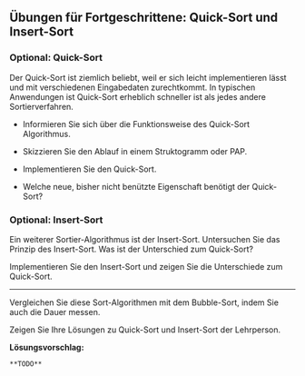 ## Übungen für Fortgeschrittene: Quick-Sort und Insert-Sort

### Optional: Quick-Sort

Der Quick-Sort ist ziemlich beliebt, weil er sich leicht implementieren
lässt und mit verschiedenen Eingabedaten zurechtkommt. In typischen
Anwendungen ist Quick-Sort erheblich schneller ist als jedes andere
Sortierverfahren.

-   Informieren Sie sich über die Funktionsweise des
    Quick-Sort Algorithmus.

-   Skizzieren Sie den Ablauf in einem Struktogramm oder PAP.

-   Implementieren Sie den Quick-Sort.

-   Welche neue, bisher nicht benützte Eigenschaft benötigt der
    Quick-Sort?

### Optional: Insert-Sort

Ein weiterer Sortier-Algorithmus ist der Insert-Sort. Untersuchen
Sie das Prinzip des Insert-Sort. Was ist der Unterschied zum Quick-Sort?

Implementieren Sie den Insert-Sort und zeigen Sie die Unterschiede zum
Quick-Sort.

<hr>

Vergleichen Sie diese Sort-Algorithmen mit dem Bubble-Sort, indem Sie
auch die Dauer messen.

Zeigen Sie Ihre Lösungen zu Quick-Sort und Insert-Sort der Lehrperson.

**Lösungsvorschlag:**

	**TODO**